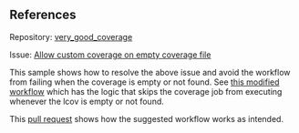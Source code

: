 ## References

Repository: [very_good_coverage](https://github.com/invertase/dart_custom_lint)

Issue: [Allow custom coverage on empty coverage file](https://github.com/VeryGoodOpenSource/very_good_coverage/issues/167)

This sample shows how to resolve the above issue and avoid the workflow from failing when the coverage is empty or not found. See [this modified workflow](.github/workflows/main.yaml) which has the logic that skips the coverage job from executing whenever the lcov is empty or not found.

This [pull request](https://github.com/alestiago/issues/pull/2) shows how the suggested workflow works as intended.

